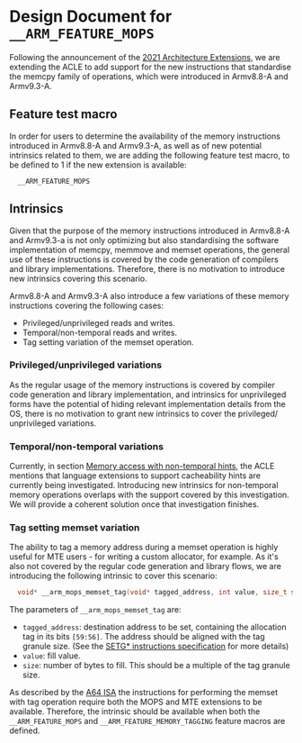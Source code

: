 # Design Document for `__ARM_FEATURE_MOPS`

Following the announcement of the [2021 Architecture Extensions](https://community.arm.com/developer/ip-products/processors/b/processors-ip-blog/posts/arm-a-profile-architecture-developments-2021),
we are extending the ACLE to add support for the new instructions that
standardise the memcpy family of operations, which were introduced in Armv8.8-A
and Armv9.3-A.

## Feature test macro

In order for users to determine the availability of the memory instructions
introduced in Armv8.8-A and Armv9.3-A, as well as of new potential intrinsics
related to them, we are adding the following feature test macro, to be defined
to 1 if the new extension is available:

```
  __ARM_FEATURE_MOPS
```

## Intrinsics

Given that the purpose of the memory instructions introduced in Armv8.8-A and
Armv9.3-a is not only optimizing but also standardising the software
implementation of memcpy, memmove and memset operations, the general use of
these instructions is covered by the code generation of compilers and library
implementations. Therefore, there is no motivation to introduce new intrinsics
covering this scenario.

Armv8.8-A and Armv9.3-A also introduce a few variations of these memory
instructions covering the following cases:

* Privileged/unprivileged reads and writes.
* Temporal/non-temporal reads and writes.
* Tag setting variation of the memset operation.

### Privileged/unprivileged variations

As the regular usage of the memory instructions is covered by compiler code
generation and library implementation, and intrinsics for unprivileged forms
have the potential of hiding relevant implementation details from the OS,
there is no motivation to grant new intrinsics to cover the privileged/
unprivileged variations.

### Temporal/non-temporal variations

Currently, in section [Memory access with non-temporal hints](../acle.md#memory-access-with-non-temporal-hints),
the ACLE mentions that language extensions to support cacheability hints are
currently being investigated. Introducing new intrinsics for non-temporal memory
operations overlaps with the support covered by this investigation. We will
provide a coherent solution once that investigation finishes.

### Tag setting memset variation

The ability to tag a memory address during a memset operation is highly useful
for MTE users - for writing a custom allocator, for example. As it's also not
covered by the regular code generation and library flows, we are introducing
the following intrinsic to cover this scenario:

``` c
  void* __arm_mops_memset_tag(void* tagged_address, int value, size_t size)
```

The parameters of `__arm_mops_memset_tag` are:

* `tagged_address`: destination address to be set, containing the allocation
  tag in its bits `[59:56]`. The address should be aligned with the tag granule
  size. (See the [SETG\* instructions specification](https://developer.arm.com/documentation/ddi0596/2021-09/Base-Instructions/SETGP--SETGM--SETGE--Memory-Set-with-tag-setting-?lang=en#sa_xd)
  for more details)
* `value`: fill value.
* `size`: number of bytes to fill. This should be a multiple of the tag
  granule size.

As described by the [A64 ISA](https://developer.arm.com/documentation/ddi0596/2021-12/Base-Instructions/SETGPT--SETGMT--SETGET--Memory-Set-with-tag-setting--unprivileged-?lang=en)
the instructions for performing the memset with tag operation require both the
MOPS and MTE extensions to be available. Therefore, the intrinsic should be
available when both the `__ARM_FEATURE_MOPS` and `__ARM_FEATURE_MEMORY_TAGGING`
feature macros are defined.
